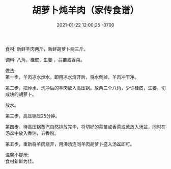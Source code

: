 ﻿---
layout: post
title:  "胡萝卜炖羊肉（家传食谱）"
date:   2021-01-22 12:00:25 -0700
categories: Recipe
---
食材: 新鲜羊肉两斤，新鲜胡萝卜两三斤。  

调料: 八角，桂皮，生姜 ，蒜苗或香菜。  

做法:  
第一步，羊肉凉水焯水，即用凉水烧开后，将水倒掉，羊肉冲干净。  

第二步，把焯水、洗净后的羊肉放入高压锅。放两三个八角，少许桂皮，生姜，切成块的胡萝卜。  

放水。  

第三步，高压锅压25分钟。  

第四步，待高压锅蒸汽自然排放完毕，将切好的蒜苗或香菜或葱放入汤盆，同时在汤盆中放入香油，五香粉。  

第五步，重新将羊肉烧开，用沸汤连同羊肉胡萝卜盛入汤盆即可。  

温馨小提示:  
食材新鲜为佳。  